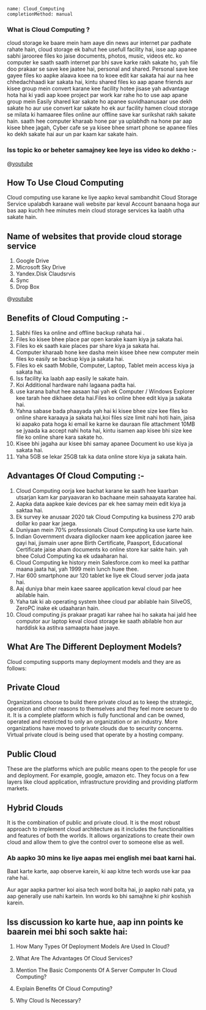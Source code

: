 ```ngMeta
name: Cloud_Computing
completionMethod: manual
```

### What is Cloud Computing ?

cloud storage ke baare mein ham aaye din news aur internet par padhate rahate hain,
cloud storage ek bahut hee usefull facility hai, isse aap apanee sabhi jarooree files ko jaise documents, photos, music, videos etc.
ko computer ke saath saath internet par bhi save karke rakh sakate ho,
yah file doo prakaar se save kee jaatee hai, personal and shared. Personal save kee gayee files ko aapke alaava koee na to koee edit kar sakata hai aur na hee chhedachhaadi kar sakata hai,
kin‍tu shared files ko aap apane friends aur kisee group mein convert karane kee facility hotee jisase yah advantage  hota hai ki yadi aap koee project par work kar rahe ho to use aap apane group mein Easily shared kar sakate ho apanee suvidhaanusaar use dekh sakate ho aur use convert kar sakate ho ek aur facility hamen cloud storage se milata ki hamaaree files online aur offline save kar surikshat rakh sakate hain. saath hee computer kharaab hone par ya uplabhdh na hone par aap kisee bhee jagah, Cyber cafe se ya kisee bhee smart phone se apanee files ko dekh sakate hai aur un par kaam kar sakate hain.

### Iss topic ko or beheter samajney kee leye iss video ko dekho :-

@[youtube](2rcnB5GyEpo)

## How To Use Cloud Computing

Cloud computing use karane ke liye aapko keval sam‍bandhit Cloud Storage Service upalab‍dh karaane wali website par keval Account banaana hoga aur bas aap kuchh hee minutes mein cloud storage services ka laabh utha sakate hain.

## Name of websites that provide cloud storage service

1. Google Drive
2. Microsoft Sky Drive
3. Yandex.Disk Claudsrvis
4. Sync
5. Drop Box

@[youtube](Pgwxxfoy2_Y)

## Benefits of Cloud Computing :-

1. Sabhi files ka online and offline backup rahata hai .
2. Files ko kisee bhee place par open karake kaam kiya ja sakata hai.
3. Files ko ek saath kaie places par share kiya ja sakata hai.
4. Computer kharaab hone kee dasha mein kisee bhee new computer mein files ko easily se backup kiya ja sakata hai.
5. Files ko ek saath Mobile, Computer, Laptop, Tablet mein access kiya ja sakata hai.
6. Iss facility ka laabh aap easily le sakate hain.
7. Koi Additional hardware  nahi lagaana padta hai.
8. use karana bahut hee aasaan hai yah ek Computer / Windows Explorer kee tarah hee 
    dikhaee deta hai.Files ko online bhee edit kiya ja sakata hai.
9. Yahna sabase bada phaayada yah hai ki kisee bhee size kee files ko online share karaaya ja sakata hai,koi files size limit nahi hoti hain, jaisa ki aapako pata hoga ki email ke karne ke dauraan file attachment 10MB se j‍yaada ka accept nahi hota hai, kin‍tu isamen aap kisee bhi size kee file ko online share kara sakate ho.
10. Kisee bhi jagaha aur kisee bhi samay apanee Document ko use kiya ja sakata hai.
11. Yaha 5GB se lekar 25GB tak ka data online store kiya ja sakata hain.


## Advantages Of Cloud Computing :-

1. Cloud Computing oorja kee bachat karane ke saath hee kaarban utsarjan kam kar paryaavaran ko bachaane mein sahaayata karatee hai.
2. Aapka data aapkee kaie devices par ek hee samay mein edit kiya ja saktaa hai.
3. Ek survey ke anusaar 2020 tak Cloud Computing ka business 270 arab dollar ko paar kar jaega.
4. Duniyaan mein 70% professionals Cloud Computing ka use karte hain.
5. Indian Government dvaara digilocker naam kee application jaaree kee gayi hai, jismain user apne Birth Certificate, Paasport,
  Educational Certificate jaise aham documents ko online store kar sakte hain. yah bhee Colud Computing ka ek udaaharan hai.
6. Cloud Computing ke history mein Salesforce.com ko meel ka pat‍thar maana jaata hai, yah 1999 mein lunch huee thee.
7. Har 600 s‍martphone aur 120 tablet ke liye ek Cloud server joda jaata hai.
8. Aaj duniya bhar mein kaee saaree application keval cloud par hee abilable hain.
9. Yaha tak ki ab operating system bhee cloud par abilable hain SilveOS, ZeroPC inake ek udaaharan hain.
10. Cloud computing jis prakaar pragati kar rahee hai ho sakata hai jal‍d hee computor aur laptop keval cloud storage ke saath abilable hon aur harddisk ka astit‍va samaap‍ta haae jaaye.


## What Are The Different Deployment Models?

Cloud computing supports many deployment models and they are as follows:

## Private Cloud
Organizations choose to build there private cloud as to keep the strategic, operation and other reasons to themselves and they feel more secure to do it. It is a complete platform which is fully functional and can be owned, operated and restricted to only an organization or an industry. More organizations have moved to private clouds due to security concerns. Virtual private cloud is being used that operate by a hosting company.

## Public Cloud
These are the platforms which are public means open to the people for use and deployment. For example, google, amazon etc. They focus on a few layers like cloud application, infrastructure providing and providing platform markets.

## Hybrid Clouds
It is the combination of public and private cloud. It is the most robust approach to implement cloud architecture as it includes the functionalities and features of both the worlds. It allows organizations to create their own cloud and allow them to give the control over to someone else as well.


### Ab aapko 30 mins ke liye aapas mei english mei baat karni hai.

Baat karte karte, aap observe karein, ki aap kitne tech words use kar paa rahe hai.

Aur agar aapka partner koi aisa tech word bolta hai, jo aapko nahi pata, ya aap generally use nahi kartein. Inn words ko bhi samajhne ki phir koshish karein.

## Iss discussion ko karte hue, aap inn points ke baarein mei bhi soch sakte hai:

1. How Many Types Of Deployment Models Are Used In Cloud?

2. What Are The Advantages Of Cloud Services?

3. Mention The Basic Components Of A Server Computer In Cloud Computing? 

4. Explain Benefits Of Cloud Computing?

5. Why Cloud Is Necessary?
